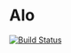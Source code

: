 
# Alo

[![Build Status](https://travis-ci.org/alojs/alo.svg?branch=master)](https://travis-ci.org/alojs/alo)
